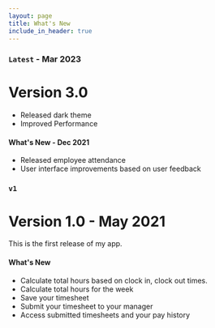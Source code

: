 ```yaml
---
layout: page
title: What's New
include_in_header: true
---
```


### `Latest` - Mar 2023
# **Version 3.0**
- Released dark theme
- Improved Performance

#### What's New - Dec 2021
- Released employee attendance
- User interface improvements based on user feedback


### `v1`
# **Version 1.0 - May 2021**
This is the first release of my app. 

#### What's New
- Calculate total hours based on clock in, clock out times.
- Calculate total hours for the week
- Save your timesheet
- Submit your timesheet to your manager
- Access submitted timesheets and your pay history
